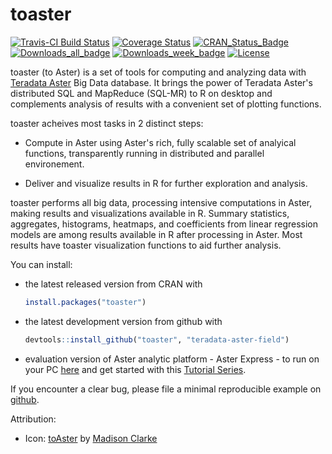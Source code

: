 # toaster

[![Travis-CI Build Status](https://travis-ci.org/teradata-aster-field/toaster.svg?branch=master)](https://travis-ci.org/teradata-aster-field/toaster)
[![Coverage Status](https://img.shields.io/codecov/c/github/teradata-aster-field/toaster/master.svg)](https://codecov.io/github/teradata-aster-field/toaster?branch=master)
[![CRAN_Status_Badge](http://www.r-pkg.org/badges/version/toaster)](http://cran.r-project.org/package=toaster)
[![Downloads_all_badge](http://cranlogs.r-pkg.org/badges/grand-total/toaster?color=orange)](http://www.r-pkg.org/pkg/toaster)
[![Downloads_week_badge](http://cranlogs.r-pkg.org/badges/last-week/tcR?color=orange)](http://www.r-pkg.org/pkg/toaster)
[![License](http://img.shields.io/:license-gpl2-blue.svg)](http://www.gnu.org/licenses/gpl-2.0.html)


toaster (to Aster) is a set of tools for computing and analyzing data with [Teradata Aster](http://www.teradata.com/Teradata-Aster/overview/) Big Data database. It brings the power of Teradata Aster's distributed SQL and MapReduce (SQL-MR) to R on desktop and complements analysis of results with a convenient set of plotting functions.

toaster acheives most tasks in 2 distinct steps:

* Compute in Aster using Aster's rich, fully scalable set of analyical functions, transparently running in distributed and parallel environement.

* Deliver and visualize results in R for further exploration and analysis.
 
toaster performs all big data, processing intensive computations in Aster, making results and visualizations available in R. Summary statistics, aggregates, histograms, heatmaps, and coefficients from linear regression models are among results available in R after processing in Aster. Most results have toaster visualization functions to aid further analysis.

You can install:

* the latest released version from CRAN with

    ```R
    install.packages("toaster")
    ````


* the latest development version from github with

    ```R
    devtools::install_github("toaster", "teradata-aster-field")
    ````

* evaluation version of Aster analytic platform - Aster Express - to run on your PC [here](https://aster-community.teradata.com/community/download) and get started with this [Tutorial Series](https://aster-community.teradata.com/community/learn-aster).


If you encounter a clear bug, please file a minimal reproducible example on [github](https://github.com/teradata-aster-field/toaster/issues).

Attribution:

* Icon: [toAster](http://maytitan.deviantart.com/art/ToAster-468393069) by [Madison Clarke](http://maytitan.deviantart.com/)
